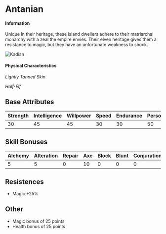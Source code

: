 # Antanian

#### Information

Unique in their heritage, these island dwellers adhere to their matriarchal monarchy with a zeal the empire envies. Their elven heritage gives them a resistance to magic, but they have an unfortunate weakness to shock.



![Kadian](../../images/Antanian.png)

#### Physical Characteristics

*Lightly Tanned Skin*

*Half-Elf*
## Base Attributes

| Strength  | Intelligence | Willpower  | Speed  | Endurance  | Personality  | Luck  |
|-----------|--------------|------------|--------|------------|--------------|-------|
| 30        | 45           | 45         | 30     | 30         | 50           | 50    |

## Skill Bonuses

| Alchemy  | Alteration | Repair  | Axe  | Block  | Blunt  | Conjuration  | Destruction  |
|------    |---         |------   |------|------  |------  |------        |------        |
| 5        | 5          | 0       | 10   | 0      | 0      | 0            | 5            |

## Resistences
 - Magic +25%

## Other
- Magic bonus of 25 points
- Health bonus of 25 points
